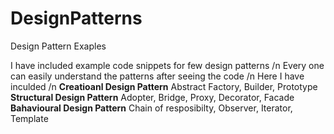 # DesignPatterns
Design Pattern Exaples


I have included example code snippets for few design patterns /n
Every one can easily understand the patterns after seeing the code /n
Here I have inculded /n
**Creatioanl Design Pattern**
Abstract Factory,
Builder,
Prototype
**Structural Design Pattern**
Adopter,
Bridge,
Proxy,
Decorator,
Facade
**Bahavioural Design Pattern**
Chain of resposibilty,
Observer,
Iterator,
Template
